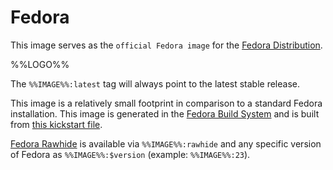 # Fedora

This image serves as the `official Fedora image` for the [Fedora Distribution](https://getfedora.org/).

%%LOGO%%

The `%%IMAGE%%:latest` tag will always point to the latest stable release.

This image is a relatively small footprint in comparison to a standard Fedora installation. This image is generated in the [Fedora Build System](http://koji.fedoraproject.org/koji/) and is built from [this kickstart file](https://git.fedorahosted.org/cgit/spin-kickstarts.git/tree/fedora-docker-base.ks).

[Fedora Rawhide](https://fedoraproject.org/wiki/Releases/Rawhide) is available via `%%IMAGE%%:rawhide` and any specific version of Fedora as `%%IMAGE%%:$version` (example: `%%IMAGE%%:23`).
